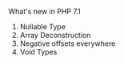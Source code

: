What's new in PHP 7.1

1. Nullable Type
2. Array Deconstruction
3. Negative offsets everywhere
4. Void Types
